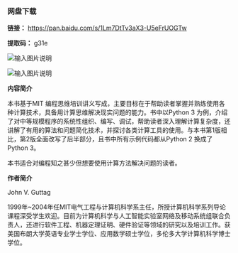 ### 网盘下载

**链接：** https://pan.baidu.com/s/1Lm7DtTv3aX3-U5eFrUOGTw 

**提取码：** g31e

![输入图片说明](https://images.gitee.com/uploads/images/2020/0826/101129_9dc4bb59_7785827.jpeg "图怪兽_6019894cc394ad904689234b6cf6b4c7_99096.jpg")

![输入图片说明](https://images.gitee.com/uploads/images/2020/0708/205440_370c6ab6_7785827.png "屏幕截图.png")

 **内容简介** 

本书基于MIT 编程思维培训讲义写成，主要目标在于帮助读者掌握并熟练使用各种计算技术，具备用计算思维解决现实问题的能力。书中以Python 3 为例，介绍了对中等规模程序的系统性组织、编写、调试，帮助读者深入理解计算复杂度，还讲解了有用的算法和问题简化技术，并探讨各类计算工具的使用。与本书第1版相比，第2版全面改写了后半部分，且书中所有示例代码都从Python 2 换成了Python 3。

本书适合对编程知之甚少但想要使用计算方法解决问题的读者。

 **作者简介** 

John V. Guttag

1999年~2004年任MIT电气工程与计算机科学系主任，所授计算机科学系列导论课程深受学生欢迎。目前为计算机科学与人工智能实验室网络及移动系统组联合负责人，还进行软件工程、机器定理证明、硬件验证等领域的研究以及培训工作。获美国布朗大学英语专业学士学位、应用数学硕士学位，多伦多大学计算机科学博士学位。